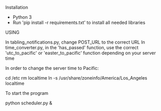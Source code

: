 Installation

- Python 3
- Run 'pip install -r requirements.txt' to install all needed libraries

USING

In tabling_notifications.py, change POST_URL to the correct URL
In time_converter.py, in the 'has_passed' function, use the correct 'utc_to_pacific' or 'easter_to_pacific' function depending on your server time

In order to change the server time to Pacific:

cd /etc
rm localtime
ln -s /usr/share/zoneinfo/America/Los_Angeles localtime


To start the program

python scheduler.py &
